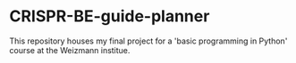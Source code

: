 # CRISPR-BE-guide-planner
This repository houses my final project for a 'basic programming in Python' course at the Weizmann institue. 
